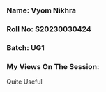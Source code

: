 ### Name: Vyom Nikhra
### Roll No: S20230030424
### Batch: UG1

### My Views On The Session:
Quite Useful
